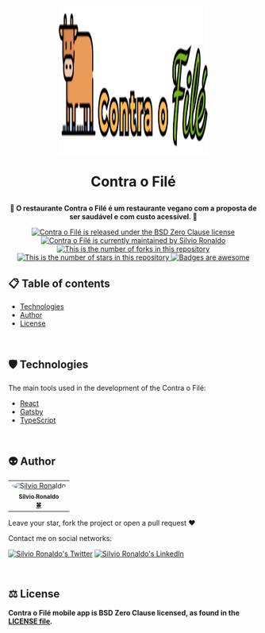 <h1 align="center">
  <img src="./src/assets/images/brand.svg" alt="Contra o Filé Logo" height=300 width=300 />
  <p>Contra o Filé</p>
</h1>

<p align="center">
  <strong>
   🥬 O restaurante Contra o Filé é um restaurante vegano com a proposta de ser saudável e com custo acessível. 🍉 </br>
  </strong>
</p>

<p align="center">
  <a href="./LICENSE">
    <img src="https://img.shields.io/badge/license-BSD-blue" alt="Contra o Filé is released under the BSD Zero Clause license" />
  </a>
  <a href="https://GitHub.com/Silvio-Ronaldo/contra-o-file/graphs/commit-activity">
    <img src="https://img.shields.io/badge/Maintained%3F-yes-brightgreen" alt="Contra o Filé is currently maintained by Silvio Ronaldo" />
  </a>
  <a href="https://GitHub.com/Silvio-Ronaldo/contra-o-file/network/">
    <img src="https://img.shields.io/github/forks/Silvio-Ronaldo/contra-o-file?style=social" alt="This is the number of forks in this repository" />
  </a>
  <a href="https://GitHub.com/Silvio-Ronaldo/contra-o-file/stargazers/">
    <img src="https://img.shields.io/github/stars/Silvio-Ronaldo/contra-o-file?style=social" alt="This is the number of stars in this repository" />
  </a>
  <a href="https://github.com/Naereen/badges">
    <img src="https://img.shields.io/badge/badge-awesome-brightgreen" alt="Badges are awesome" />
  </a>
</p>



<h2>
  📋 Table of contents
</h2>
<ul>
  <li><a href="https://github.com/Silvio-Ronaldo/contra-o-file#%EF%B8%8F-technologies">Technologies</a></li>
  <li><a href="https://github.com/Silvio-Ronaldo/contra-o-file#-author">Author</a></li>
  <li><a href="https://github.com/Silvio-Ronaldo/contra-o-file#%EF%B8%8F-license">License</a></li>
</ul></br>



<h2>🛡️ Technologies</h2>
<p>The main tools used in the development of the Contra o Filé: </p>

<ul>
  <li><a href="https://pt-br.reactjs.org">React</a></li>
  <li><a href="https://www.gatsbyjs.com">Gatsby</a></li>
  <li><a href="https://www.typescriptlang.org">TypeScript</a></li>
</ul></br>



<h2>👽 Author</h2>
<table>
  <tr>
    <td align="center"><a href="https://github.com/Silvio-Ronaldo"><img style="border-radius: 50%;" src="https://avatars.githubusercontent.com/u/48893927?v=4" width="100px;" alt="Silvio Ronaldo"/><br /><sub><b>Silvio Ronaldo</b></sub></a><br /><a href="https://github.com/Silvio-Ronaldo" title="Silvio Ronaldo">🍀</a></td>
  </tr>
</table>
<p>Leave your star, fork the project or open a pull request ❤️</p>
<p>Contact me on social networks: </p>
<p><a href="https://twitter.com/sivirinoo"><img src="https://img.shields.io/twitter/follow/sivirinoo?style=social" alt="Silvio Ronaldo's Twitter" /></a>
<a href="https://br.linkedin.com/in/silvio-ronaldo77"><img src="https://img.shields.io/badge/-Silvio-blue?style=flat&logo=Linkedin&logoColor=white" alt="Silvio Ronaldo's LinkedIn" /></a></p></br>



<h2>⚖️ License</h2>
<p><strong>Contra o Filé mobile app is BSD Zero Clause licensed, as found in the <a href="./LICENSE">LICENSE file</a>.</strong></p>
